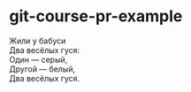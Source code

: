# git-course-pr-example

<!-- Первому зашедшему: тут странные знаки в коные строки. надо поправить. и отформатировать стишки как код.Этот комментарий потом убрать. -->

Жили у бабуси  
Два весёлых гуся:  
Один — серый,  
Другой — белый,  
Два весёлых гуся.  
